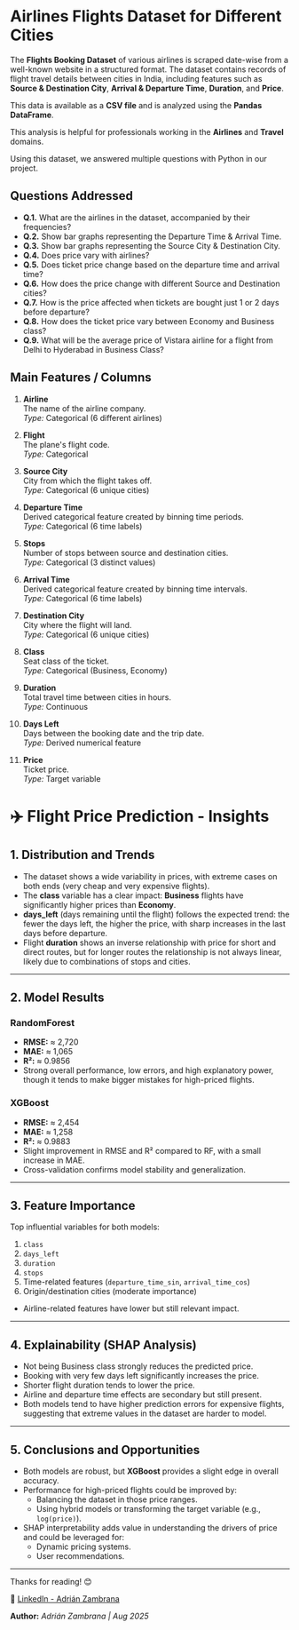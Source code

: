 
# Airlines Flights Dataset for Different Cities

The **Flights Booking Dataset** of various airlines is scraped date-wise from a well-known website in a structured format. The dataset contains records of flight travel details between cities in India, including features such as **Source & Destination City**, **Arrival & Departure Time**, **Duration**, and **Price**.

This data is available as a **CSV file** and is analyzed using the **Pandas DataFrame**.

This analysis is helpful for professionals working in the **Airlines** and **Travel** domains.

Using this dataset, we answered multiple questions with Python in our project.

## Questions Addressed

- **Q.1.** What are the airlines in the dataset, accompanied by their frequencies?
- **Q.2.** Show bar graphs representing the Departure Time & Arrival Time.
- **Q.3.** Show bar graphs representing the Source City & Destination City.
- **Q.4.** Does price vary with airlines?
- **Q.5.** Does ticket price change based on the departure time and arrival time?
- **Q.6.** How does the price change with different Source and Destination cities?
- **Q.7.** How is the price affected when tickets are bought just 1 or 2 days before departure?
- **Q.8.** How does the ticket price vary between Economy and Business class?
- **Q.9.** What will be the average price of Vistara airline for a flight from Delhi to Hyderabad in Business Class?

## Main Features / Columns

1. **Airline**  
   The name of the airline company.  
   _Type:_ Categorical (6 different airlines)

2. **Flight**  
   The plane's flight code.  
   _Type:_ Categorical

3. **Source City**  
   City from which the flight takes off.  
   _Type:_ Categorical (6 unique cities)

4. **Departure Time**  
   Derived categorical feature created by binning time periods.  
   _Type:_ Categorical (6 time labels)

5. **Stops**  
   Number of stops between source and destination cities.  
   _Type:_ Categorical (3 distinct values)

6. **Arrival Time**  
   Derived categorical feature created by binning time intervals.  
   _Type:_ Categorical (6 time labels)

7. **Destination City**  
   City where the flight will land.  
   _Type:_ Categorical (6 unique cities)

8. **Class**  
   Seat class of the ticket.  
   _Type:_ Categorical (Business, Economy)

9. **Duration**  
   Total travel time between cities in hours.  
   _Type:_ Continuous

10. **Days Left**  
    Days between the booking date and the trip date.  
    _Type:_ Derived numerical feature

11. **Price**  
    Ticket price.  
    _Type:_ Target variable




# ✈️ Flight Price Prediction - Insights

## 1. Distribution and Trends
- The dataset shows a wide variability in prices, with extreme cases on both ends (very cheap and very expensive flights).  
- The **class** variable has a clear impact: **Business** flights have significantly higher prices than **Economy**.  
- **days_left** (days remaining until the flight) follows the expected trend: the fewer the days left, the higher the price, with sharp increases in the last days before departure.  
- Flight **duration** shows an inverse relationship with price for short and direct routes, but for longer routes the relationship is not always linear, likely due to combinations of stops and cities.  

---

## 2. Model Results

### RandomForest
- **RMSE:** ≈ 2,720  
- **MAE:** ≈ 1,065  
- **R²:** ≈ 0.9856  
- Strong overall performance, low errors, and high explanatory power, though it tends to make bigger mistakes for high-priced flights.

### XGBoost
- **RMSE:** ≈ 2,454  
- **MAE:** ≈ 1,258  
- **R²:** ≈ 0.9883  
- Slight improvement in RMSE and R² compared to RF, with a small increase in MAE.  
- Cross-validation confirms model stability and generalization.

---

## 3. Feature Importance
Top influential variables for both models:
1. `class`  
2. `days_left`  
3. `duration`  
4. `stops`  
5. Time-related features (`departure_time_sin`, `arrival_time_cos`)  
6. Origin/destination cities (moderate importance)  

- Airline-related features have lower but still relevant impact.

---

## 4. Explainability (SHAP Analysis)
- Not being Business class strongly reduces the predicted price.  
- Booking with very few days left significantly increases the price.  
- Shorter flight duration tends to lower the price.  
- Airline and departure time effects are secondary but still present.  
- Both models tend to have higher prediction errors for expensive flights, suggesting that extreme values in the dataset are harder to model.

---

## 5. Conclusions and Opportunities
- Both models are robust, but **XGBoost** provides a slight edge in overall accuracy.  
- Performance for high-priced flights could be improved by:
  - Balancing the dataset in those price ranges.  
  - Using hybrid models or transforming the target variable (e.g., `log(price)`).  
- SHAP interpretability adds value in understanding the drivers of price and could be leveraged for:
  - Dynamic pricing systems.  
  - User recommendations.  

---

Thanks for reading! 😊  

🔗 [LinkedIn - Adrián Zambrana](https://www.linkedin.com/in/adrianzambranaacquaroni/)  

**Author:** *Adrián Zambrana | Aug 2025*
